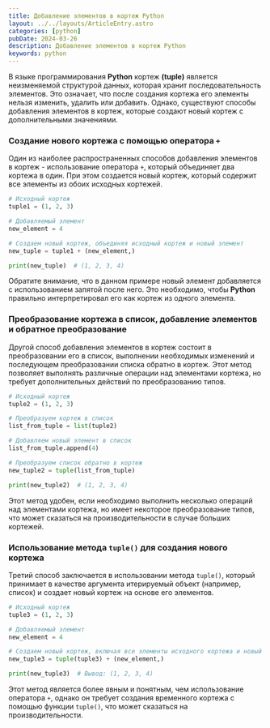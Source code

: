 ```yaml
---
title: Добавление элементов в кортеж Python
layout: ../../layouts/ArticleEntry.astro
categories: [python]
pubDate: 2024-03-26
description: Добавление элементов в кортеж Python
keywords: python
---
```


В языке программирования **Python** кортеж **(tuple)** является неизменяемой структурой данных, которая хранит последовательность элементов. Это означает, что после создания кортежа его элементы нельзя изменить, удалить или добавить. Однако, существуют способы добавления элементов в кортеж, которые создают новый кортеж с дополнительными значениями. 

### Создание нового кортежа с помощью оператора `+`

Один из наиболее распространенных способов добавления элементов в кортеж - использование оператора `+`, который объединяет два кортежа в один. При этом создается новый кортеж, который содержит все элементы из обоих исходных кортежей.

```python
# Исходный кортеж
tuple1 = (1, 2, 3)

# Добавляемый элемент
new_element = 4

# Создаем новый кортеж, объединяя исходный кортеж и новый элемент
new_tuple = tuple1 + (new_element,)

print(new_tuple)  # (1, 2, 3, 4)
```

Обратите внимание, что в данном примере новый элемент добавляется с использованием запятой после него. Это необходимо, чтобы **Python** правильно интерпретировал его как кортеж из одного элемента.

### Преобразование кортежа в список, добавление элементов и обратное преобразование

Другой способ добавления элементов в кортеж состоит в преобразовании его в список, выполнении необходимых изменений и последующем преобразовании списка обратно в кортеж. Этот метод позволяет выполнять различные операции над элементами кортежа, но требует дополнительных действий по преобразованию типов.

```python
# Исходный кортеж
tuple2 = (1, 2, 3)

# Преобразуем кортеж в список
list_from_tuple = list(tuple2)

# Добавляем новый элемент в список
list_from_tuple.append(4)

# Преобразуем список обратно в кортеж
new_tuple2 = tuple(list_from_tuple)

print(new_tuple2)  # (1, 2, 3, 4)
```

Этот метод удобен, если необходимо выполнить несколько операций над элементами кортежа, но имеет некоторое преобразование типов, что может сказаться на производительности в случае больших кортежей.

### Использование метода `tuple()` для создания нового кортежа

Третий способ заключается в использовании метода `tuple()`, который принимает в качестве аргумента итерируемый объект (например, список) и создает новый кортеж на основе его элементов.

```python
# Исходный кортеж
tuple3 = (1, 2, 3)

# Добавляемый элемент
new_element = 4

# Создаем новый кортеж, включая все элементы исходного кортежа и новый элемент
new_tuple3 = tuple(tuple3) + (new_element,)

print(new_tuple3)  # Вывод: (1, 2, 3, 4)
```

Этот метод является более явным и понятным, чем использование оператора `+`, однако он требует создания временного кортежа с помощью функции `tuple()`, что может сказаться на производительности.